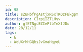 ```yaml
---
id: 98
title: sZBHbfPgAstjxRSxTKQzFBkgpY
description: CIrpjIZTLHyv
author: gfETNgcEZIePlbTeXfJDu
date: 28/12/11
tags:
  - E
  - WoUXrhHGQbsJvGmaHqyeU
---
```

